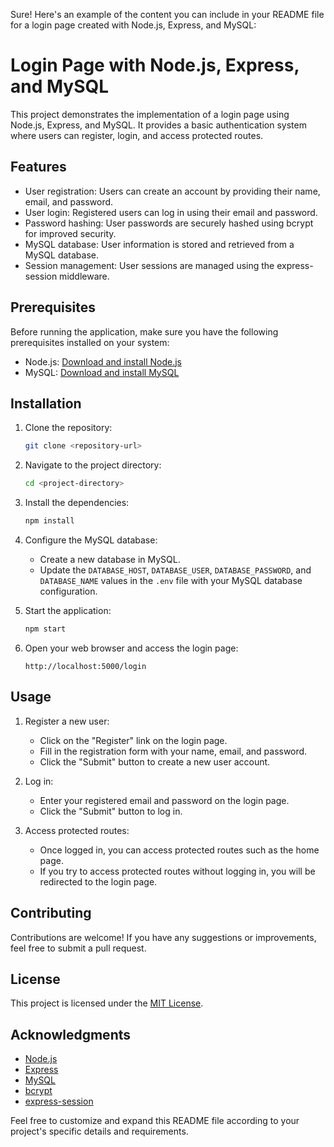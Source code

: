 Sure! Here's an example of the content you can include in your README file for a login page created with Node.js, Express, and MySQL:

# Login Page with Node.js, Express, and MySQL

This project demonstrates the implementation of a login page using Node.js, Express, and MySQL. It provides a basic authentication system where users can register, login, and access protected routes.

## Features

- User registration: Users can create an account by providing their name, email, and password.
- User login: Registered users can log in using their email and password.
- Password hashing: User passwords are securely hashed using bcrypt for improved security.
- MySQL database: User information is stored and retrieved from a MySQL database.
- Session management: User sessions are managed using the express-session middleware.

## Prerequisites

Before running the application, make sure you have the following prerequisites installed on your system:

- Node.js: [Download and install Node.js](https://nodejs.org/en/download/)
- MySQL: [Download and install MySQL](https://dev.mysql.com/downloads/)

## Installation

1. Clone the repository:

   ```bash
   git clone <repository-url>
   ```

2. Navigate to the project directory:

   ```bash
   cd <project-directory>
   ```

3. Install the dependencies:

   ```bash
   npm install
   ```

4. Configure the MySQL database:

   - Create a new database in MySQL.
   - Update the `DATABASE_HOST`, `DATABASE_USER`, `DATABASE_PASSWORD`, and `DATABASE_NAME` values in the `.env` file with your MySQL database configuration.

5. Start the application:

   ```bash
   npm start
   ```

6. Open your web browser and access the login page:

   ```
   http://localhost:5000/login
   ```

## Usage

1. Register a new user:
   - Click on the "Register" link on the login page.
   - Fill in the registration form with your name, email, and password.
   - Click the "Submit" button to create a new user account.

2. Log in:
   - Enter your registered email and password on the login page.
   - Click the "Submit" button to log in.

3. Access protected routes:
   - Once logged in, you can access protected routes such as the home page.
   - If you try to access protected routes without logging in, you will be redirected to the login page.

## Contributing

Contributions are welcome! If you have any suggestions or improvements, feel free to submit a pull request.

## License

This project is licensed under the [MIT License](LICENSE).

## Acknowledgments

- [Node.js](https://nodejs.org/)
- [Express](https://expressjs.com/)
- [MySQL](https://www.mysql.com/)
- [bcrypt](https://www.npmjs.com/package/bcrypt)
- [express-session](https://www.npmjs.com/package/express-session)

Feel free to customize and expand this README file according to your project's specific details and requirements.
